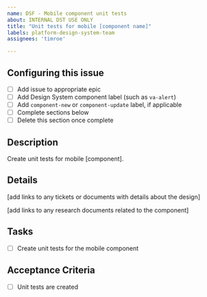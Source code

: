 ```yaml
---
name: DSF - Mobile component unit tests
about: INTERNAL DST USE ONLY
title: "Unit tests for mobile [component name]"
labels: platform-design-system-team
assignees: 'timroe'

---
```


## Configuring this issue
- [ ] Add issue to appropriate epic
- [ ] Add Design System component label (such as `va-alert`)
- [ ] Add `component-new` or `component-update` label, if applicable
- [ ] Complete sections below
- [ ] Delete this section once complete

## Description 

Create unit tests for mobile [component].
## Details

[add links to any tickets or documents with details about the design]

[add links to any research documents related to the component]
  
## Tasks

- [ ] Create unit tests for the mobile component


## Acceptance Criteria
- [ ] Unit tests are created
